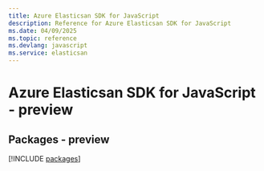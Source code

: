 ```yaml
---
title: Azure Elasticsan SDK for JavaScript
description: Reference for Azure Elasticsan SDK for JavaScript
ms.date: 04/09/2025
ms.topic: reference
ms.devlang: javascript
ms.service: elasticsan
---
```

# Azure Elasticsan SDK for JavaScript - preview
## Packages - preview
[!INCLUDE [packages](elasticsan-index.md)]